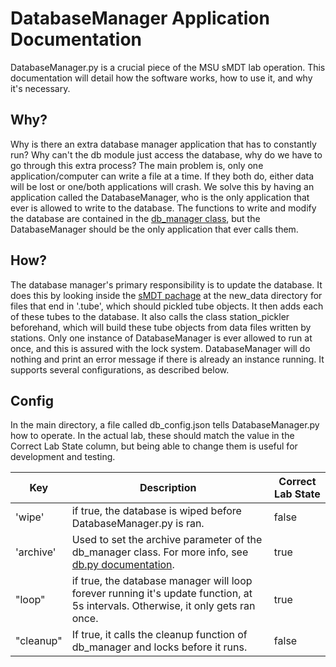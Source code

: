 DatabaseManager Application Documentation
=============================
DatabaseManager.py is a crucial piece of the MSU sMDT lab operation. 
This documentation will detail how the software works, how to use it, and why it's necessary.

Why?
------------------
Why is there an extra database manager application that has to constantly run? Why can't the db module just access the database, why do we have to go through this extra process?
The main problem is, only one application/computer can write a file at a time. If they both do, either data will be lost or one/both applications will crash.
We solve this by having an application called the DatabaseManager, who is the only application that ever is allowed to write to the database. 
The functions to write and modify the database are contained in the [db_manager class](db.md), but the DatabaseManager should be the only application that ever calls them.

How?
----
The database manager's primary responsibility is to update the database. It does this by looking inside the [sMDT pachage](sMDT.md) at the new_data directory for files that end in '.tube', which should pickled tube objects. 
It then adds each of these tubes to the database. It also calls the class station_pickler beforehand, which will build these tube objects from data files written by stations. 
Only one instance of DatabaseManager is ever allowed to run at once, and this is assured with the lock system. DatabaseManager will do nothing and print an error message if there is already an instance running. 
It supports several configurations, as described below. 

Config
------
In the main directory, a file called db_config.json tells DatabaseManager.py how to operate. In the actual lab, these should match the value in the Correct Lab State column, but being able to change them is useful for development and testing. 

Key | Description | Correct Lab State
---|---|---
'wipe' |  if true, the database is wiped before DatabaseManager.py is ran. | false
'archive'| Used to set the archive parameter of the db_manager class. For more info, see [db.py documentation](db.md). | true
"loop"| if true, the database manager will loop forever running it's update function, at 5s intervals. Otherwise, it only gets ran once. | true
"cleanup"| If true, it calls the cleanup function of db_manager and locks before it runs. | false